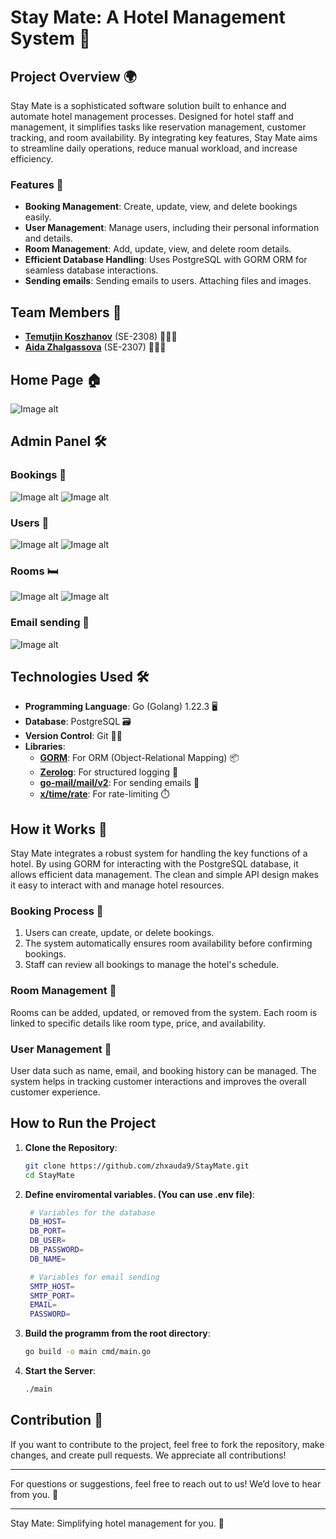 # **Stay Mate: A Hotel Management System** 🏨

## **Project Overview** 🌍
Stay Mate is a sophisticated software solution built to enhance and automate hotel management processes. Designed for hotel staff and management, it simplifies tasks like reservation management, customer tracking, and room availability. By integrating key features, Stay Mate aims to streamline daily operations, reduce manual workload, and increase efficiency.

### **Features** 🚀
- **Booking Management**: Create, update, view, and delete bookings easily.
- **User Management**: Manage users, including their personal information and details.
- **Room Management**: Add, update, view, and delete room details.
- **Efficient Database Handling**: Uses PostgreSQL with GORM ORM for seamless database interactions.
- **Sending emails**: Sending emails to users. Attaching files and images.

## **Team Members** 👥
- **[Temutjin Koszhanov](https://github.com/Temutjin2k)** (SE-2308) 👨🏻‍💻
- **[Aida Zhalgassova](https://github.com/zhxauda9)** (SE-2307) 👩🏻‍💻

## **Home Page** 🏠
![Image alt](https://github.com/zhxauda9/StayMate/raw/main/assets/home.png)

## **Admin Panel** 🛠️
### **Bookings** 📅
![Image alt](https://github.com/zhxauda9/StayMate/raw/main/assets/booking1.png)
![Image alt](https://github.com/zhxauda9/StayMate/raw/main/assets/booking_records1.png)
### **Users** 👤
![Image alt](https://github.com/zhxauda9/StayMate/raw/main/assets/users1.png)
![Image alt](https://github.com/zhxauda9/StayMate/raw/main/assets/users_records.png)

### **Rooms** 🛏️
![Image alt](https://github.com/zhxauda9/StayMate/raw/main/assets/rooms1.png)
![Image alt](https://github.com/zhxauda9/StayMate/raw/main/assets/rooms_records.png)

### **Email sending** 📧
![Image alt](https://github.com/zhxauda9/StayMate/raw/main/assets/email.png)

## **Technologies Used** 🛠️
- **Programming Language**: Go (Golang) 1.22.3 🖥️
- **Database**: PostgreSQL 🗃️
- **Version Control**: Git 🧑‍💻
- **Libraries**:
    - **[GORM](https://github.com/go-gorm/gorm)**: For ORM (Object-Relational Mapping) 📦
    - **[Zerolog](https://github.com/rs/zerolog)**: For structured logging 📜
    - **[go-mail/mail/v2](https://github.com/go-gomail/gomail)**: For sending emails 📧  
    - **[x/time/rate](https://pkg.go.dev/golang.org/x/time/rate)**: For rate-limiting ⏱️ 

## **How it Works** 🔄
Stay Mate integrates a robust system for handling the key functions of a hotel. By using GORM for interacting with the PostgreSQL database, it allows efficient data management. The clean and simple API design makes it easy to interact with and manage hotel resources.

### **Booking Process** 📲
1. Users can create, update, or delete bookings.
2. The system automatically ensures room availability before confirming bookings.
3. Staff can review all bookings to manage the hotel's schedule.

### **Room Management** 🏨
Rooms can be added, updated, or removed from the system. Each room is linked to specific details like room type, price, and availability.

### **User Management** 👥
User data such as name, email, and booking history can be managed. The system helps in tracking customer interactions and improves the overall customer experience.


## How to Run the Project

1. **Clone the Repository**:
   ```bash
   git clone https://github.com/zhxauda9/StayMate.git
   cd StayMate
   ```
2. **Define enviromental variables. (You can use .env file)**:
   ```bash
    # Variables for the database
    DB_HOST=
    DB_PORT=
    DB_USER=
    DB_PASSWORD=
    DB_NAME=

    # Variables for email sending
    SMTP_HOST=
    SMTP_PORT=
    EMAIL=
    PASSWORD=
   ```
3. **Build the programm from the root directory**:
   ```bash
   go build -o main cmd/main.go
   ```

4. **Start the Server**:
   ```bash
   ./main
   ```

## **Contribution** 📝
If you want to contribute to the project, feel free to fork the repository, make changes, and create pull requests. We appreciate all contributions!

---

For questions or suggestions, feel free to reach out to us! We’d love to hear from you. 💬

---
Stay Mate: Simplifying hotel management for you. 🌟
